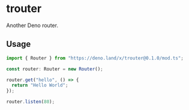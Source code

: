 # trouter
Another Deno router.
## Usage

```ts
import { Router } from "https://deno.land/x/trouter@0.1.0/mod.ts";

const router: Router = new Router();

router.get("hello", () => {
  return "Hello World";
});

router.listen(80);
```
